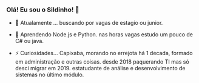 ### Olá! Eu sou o Sildinho! 👋

- 🔭 Atualamente ... buscando por vagas de estagio ou junior.

- 🌱 Aprendendo Node.js e Python. nas horas vagas estudo um pouco de C# ou java.

- ⚡ Curiosidades... Capixaba, morando no errejota há 1 decada, formado em administração e outras coisas. desde 2018 paquerando TI mas só desci migrar em 2019. estatudante de análise e desenvolvimento de sistemas no último módulo.
